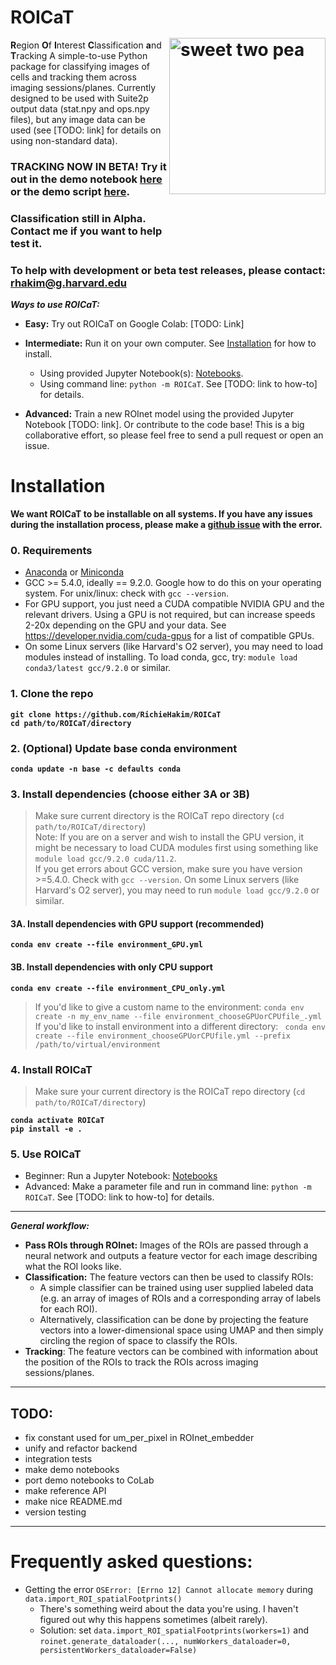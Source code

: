 # ROICaT <img src="ROICaT/logo.png" width="250" title="sweet two pea" alt="sweet two pea" align="right" vspace = "50">
**R**egion **O**f **I**nterest **C**lassification **a**nd **T**racking
A simple-to-use Python package for classifying images of cells and tracking them across imaging sessions/planes.
Currently designed to be used with Suite2p output data (stat.npy and ops.npy files), but any image data can be used (see [TODO: link] for details on using non-standard data).

### TRACKING NOW IN BETA! Try it out in the demo notebook [here](https://github.com/RichieHakim/ROICaT/blob/main/notebooks/tracking_interactive_notebook.ipynb) or the demo script [here](https://github.com/RichieHakim/ROICaT/blob/main/notebooks/tracking_scripted_notebook.ipynb).
### Classification still in Alpha. Contact me if you want to help test it.
### To help with development or beta test releases, please contact:  rhakim@g.harvard.edu

***Ways to use ROICaT:***
- **Easy:** Try out ROICaT on Google Colab: [TODO: Link]
- **Intermediate:** Run it on your own computer. See [Installation](#Installation) for how to install.
    - Using provided Jupyter Notebook(s): [Notebooks](https://github.com/RichieHakim/ROICaT/tree/main/notebooks).
    - Using command line: `python -m ROICaT`. See [TODO: link to how-to] for details.

- **Advanced:** Train a new ROInet model using the provided Jupyter Notebook [TODO: link]. Or contribute to the code base! This is a big collaborative effort, so please feel free to send a pull request or open an issue.


# Installation
**We want ROICaT to be installable on all systems. If you have any issues during the installation process, please make a [github issue](https://github.com/RichieHakim/ROICaT/issues) with the error.**

### 0. Requirements
- [Anaconda](https://www.anaconda.com/distribution/) or [Miniconda](https://docs.conda.io/en/latest/miniconda.html)<br>
- GCC >= 5.4.0, ideally == 9.2.0. Google how to do this on your operating system. For unix/linux: check with `gcc --version`.<br>
- For GPU support, you just need a CUDA compatible NVIDIA GPU and the relevant drivers. Using a GPU is not required, but can increase speeds 2-20x depending on the GPU and your data. See https://developer.nvidia.com/cuda-gpus for a list of compatible GPUs.
- On some Linux servers (like Harvard's O2 server), you may need to load modules instead of installing. To load conda, gcc, try: `module load conda3/latest gcc/9.2.0` or similar.<br>

### 1. Clone the repo
**`git clone https://github.com/RichieHakim/ROICaT`**<br>
**`cd path/to/ROICaT/directory`**<br>

### 2. (Optional) Update base conda environment
**`conda update -n base -c defaults conda`**<br>

### 3. Install dependencies (choose either 3A or 3B)
>Make sure current directory is the ROICaT repo directory (`cd path/to/ROICaT/directory`)<br>
>Note: If you are on a server and wish to install the GPU version, it might be necessary to load CUDA modules first using something like `module load gcc/9.2.0 cuda/11.2`.<br>
>If you get errors about GCC version, make sure you have version >=5.4.0. Check with `gcc --version`. On some Linux servers (like Harvard's O2 server), you may need to run `module load gcc/9.2.0` or similar.<br>

#### 3A. Install dependencies with GPU support (recommended)<br>
**`conda env create --file environment_GPU.yml`**<br>

#### 3B. Install dependencies with only CPU support<br>
**`conda env create --file environment_CPU_only.yml`**<br>

> If you'd like to give a custom name to the environment: `conda env create -n my_env_name --file environment_chooseGPUorCPUfile_.yml`<br>
> If you'd like to install environment into a different directory: ` conda env create --file environment_chooseGPUorCPUfile.yml --prefix /path/to/virtual/environment`<br>

### 4. Install ROICaT<br>
>Make sure your current directory is the ROICaT repo directory (`cd path/to/ROICaT/directory`)<br>

**`conda activate ROICaT`**<br>
**`pip install -e .`**<br>

### 5. Use ROICaT<br>
- Beginner: Run a Jupyter Notebook: [Notebooks](https://github.com/RichieHakim/ROICaT/tree/main/notebooks)<br>
- Advanced: Make a parameter file and run in command line: `python -m ROICaT`. See [TODO: link to how-to] for details.<br>

-------------

***General workflow:***
- **Pass ROIs through ROInet:** Images of the ROIs are passed through a neural network and outputs a feature vector for each image describing what the ROI looks like.
- **Classification:** The feature vectors can then be used to classify ROIs:
    - A simple classifier can be trained using user supplied labeled data (e.g. an array of images of ROIs and a corresponding array of labels for each ROI).
    - Alternatively, classification can be done by projecting the feature vectors into a lower-dimensional space using UMAP and then simply circling the region of space to classify the ROIs.
- **Tracking**: The feature vectors can be combined with information about the position of the ROIs to track the ROIs across imaging sessions/planes.


-------------
## TODO:
- fix constant used for um_per_pixel in ROInet_embedder
- unify and refactor backend
- integration tests
- make demo notebooks
- port demo notebooks to CoLab
- make reference API
- make nice README.md
- version testing


-------------
# Frequently asked questions:
- Getting the error `OSError: [Errno 12] Cannot allocate memory` during `data.import_ROI_spatialFootprints()`
    - There's something weird about the data you're using. I haven't figured out why this happens sometimes (albeit rarely).
    - Solution: set `data.import_ROI_spatialFootprints(workers=1)` and `roinet.generate_dataloader(..., numWorkers_dataloader=0, persistentWorkers_dataloader=False)`
